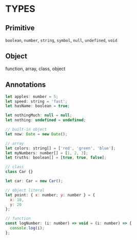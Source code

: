 # TYPES

## Primitive

`boolean`, `number`, `string`, `symbol`, `null`, `undefined`, `void`

## Object

function, array, class, object

## Annotations

```js
let apples: number = 5;
let speed: string = 'fast';
let hasName: boolean = true;

let nothingMuch: null = null;
let nothing: undefined = undefined;

// built-in object
let now: Date = new Date();

// array
let colors: string[] = ['red', 'green', 'blue'];
let myNumbers: number[] = [1, 2, 3];
let truths: boolean[] = [true, true, false];

// class
class Car {}

let car: Car = new Car();

// object literal
let point: { x: number; y: number } = {
  x: 10,
  y: 20
};

// function
const logNumber: (i: number) => void = (i: number) => {
  console.log(i);
};
```

